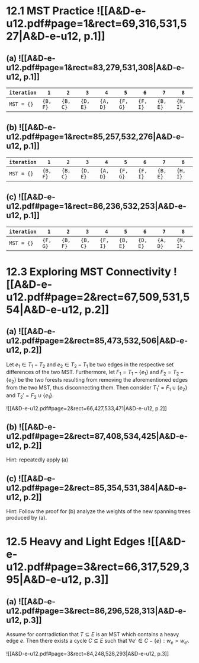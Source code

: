 

# 12.1		MST Practice ![[A&D-e-u12.pdf#page=1&rect=69,316,531,527|A&D-e-u12, p.1]]

## (a) ![[A&D-e-u12.pdf#page=1&rect=83,279,531,308|A&D-e-u12, p.1]]

| `iteration` | `1`      | `2`      | `3`      | `4`      | `5`      | `6`      | `7`      | `8`      |
| ----------- | -------- | -------- | -------- | -------- | -------- | -------- | -------- | -------- |
| `MST = {}`  | `{B, F}` | `{B, C}` | `{D, E}` | `{A, D}` | `{F, G}` | `{F, I}` | `{B, E}` | `{H, I}` |

## (b) ![[A&D-e-u12.pdf#page=1&rect=85,257,532,276|A&D-e-u12, p.1]]

| `iteration` | `1`      | `2`      | `3`      | `4`      | `5`      | `6`      | `7`      | `8`      |
| ----------- | -------- | -------- | -------- | -------- | -------- | -------- | -------- | -------- |
| `MST = {}`  | `{B, F}` | `{B, C}` | `{D, E}` | `{A, D}` | `{F, G}` | `{F, I}` | `{B, E}` | `{H, I}` |

## (c) ![[A&D-e-u12.pdf#page=1&rect=86,236,532,253|A&D-e-u12, p.1]]

| `iteration` | `1`      | `2`      | `3`      | `4`      | `5`      | `6`      | `7`      | `8`      |
| ----------- | -------- | -------- | -------- | -------- | -------- | -------- | -------- | -------- |
| `MST = {}`  | `{F, G}` | `{B, F}` | `{B, C}` | `{F, I}` | `{B, E}` | `{D, E}` | `{A, D}` | `{H, I}` |


# 12.3		Exploring MST Connectivity ![[A&D-e-u12.pdf#page=2&rect=67,509,531,554|A&D-e-u12, p.2]]


## (a) ![[A&D-e-u12.pdf#page=2&rect=85,473,532,506|A&D-e-u12, p.2]]

Let $e_{1} \in T_{1} - T_{2}$ and $e_{2} \in T_{2} - T_{1}$ be two edges in the respective set differences of the two MST. Furthermore, let $F_{1} = T_{1} - \{ e_{1} \}$ and $F_{2} = T_{2} - \{ e_{2} \}$ be the two forests resulting from removing the aforementioned edges from the two MST, thus disconnecting them. Then consider $T_{1}' = F_{1} \cup \{ e_{2} \}$ and $T_{2}' = F_{2} \cup \{  e_{1} \}$.




![[A&D-e-u12.pdf#page=2&rect=66,427,533,471|A&D-e-u12, p.2]]
## (b) ![[A&D-e-u12.pdf#page=2&rect=87,408,534,425|A&D-e-u12, p.2]]

Hint: repeatedly apply (a)


## (c) ![[A&D-e-u12.pdf#page=2&rect=85,354,531,384|A&D-e-u12, p.2]]

Hint: Follow the proof for (b) analyze the weights of the new spanning trees produced by (a).




# 12.5		Heavy and Light Edges ![[A&D-e-u12.pdf#page=3&rect=66,317,529,395|A&D-e-u12, p.3]]

## (a) ![[A&D-e-u12.pdf#page=3&rect=86,296,528,313|A&D-e-u12, p.3]]

Assume for contradiction that $T \subseteq E$ is an MST which contains a heavy edge $e$. Then there exists a cycle $C \subseteq E$ such that $\forall e' \in C - \{ e \} : w_{e} > w_{e'}$. 


![[A&D-e-u12.pdf#page=3&rect=84,248,528,293|A&D-e-u12, p.3]]



